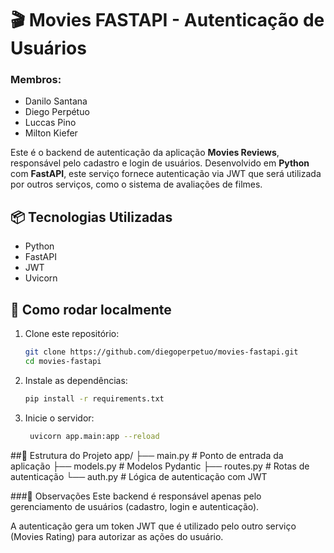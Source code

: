 # 🎬 Movies FASTAPI - Autenticação de Usuários

### Membros:
- Danilo Santana
- Diego Perpétuo
- Luccas Pino
- Milton Kiefer

Este é o backend de autenticação da aplicação **Movies Reviews**, responsável pelo cadastro e login de usuários. Desenvolvido em **Python** com **FastAPI**, este serviço fornece autenticação via JWT que será utilizada por outros serviços, como o sistema de avaliações de filmes.

## 📦 Tecnologias Utilizadas
- Python
- FastAPI
- JWT
- Uvicorn

## 🚀 Como rodar localmente

1. Clone este repositório:
   ```bash
   git clone https://github.com/diegoperpetuo/movies-fastapi.git
   cd movies-fastapi

2. Instale as dependências:
   ```bash
   pip install -r requirements.txt

3. Inicie o servidor:
   ```bash
    uvicorn app.main:app --reload


##📂 Estrutura do Projeto
  app/
  ├── main.py         # Ponto de entrada da aplicação
  ├── models.py       # Modelos Pydantic
  ├── routes.py       # Rotas de autenticação
  └── auth.py         # Lógica de autenticação com JWT

  
###📌 Observações
Este backend é responsável apenas pelo gerenciamento de usuários (cadastro, login e autenticação).

A autenticação gera um token JWT que é utilizado pelo outro serviço (Movies Rating) para autorizar as ações do usuário.
